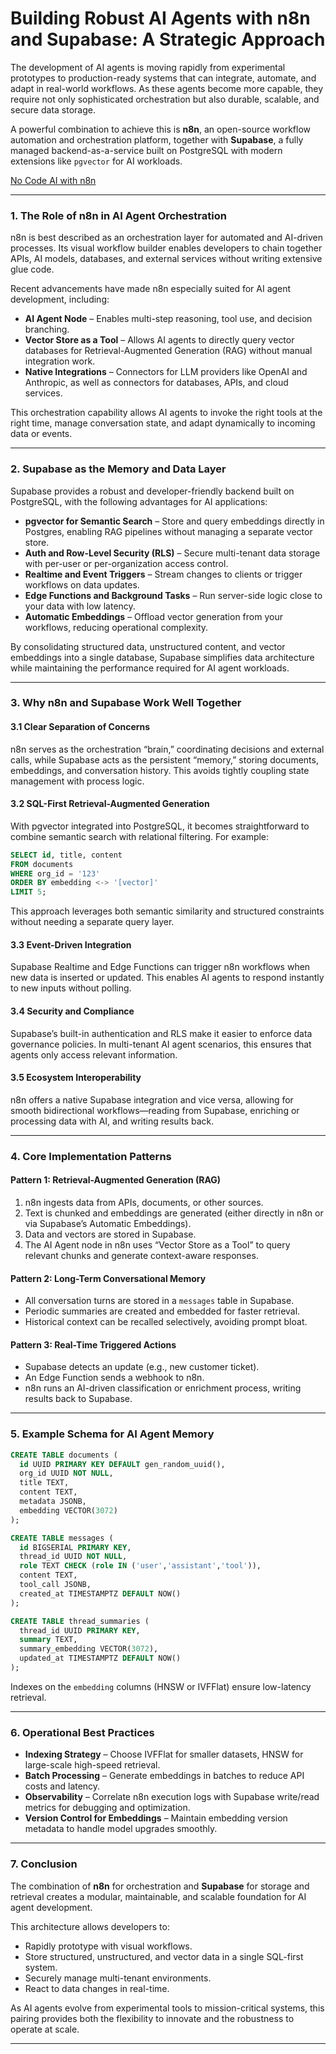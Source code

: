 # **Building Robust AI Agents with n8n and Supabase: A Strategic Approach**

The development of AI agents is moving rapidly from experimental prototypes to production-ready systems that can integrate, automate, and adapt in real-world workflows. As these agents become more capable, they require not only sophisticated orchestration but also durable, scalable, and secure data storage.

A powerful combination to achieve this is **n8n**, an open-source workflow automation and orchestration platform, together with **Supabase**, a fully managed backend-as-a-service built on PostgreSQL with modern extensions like `pgvector` for AI workloads.

[No Code AI with n8n](https://www.youtube.com/playlist?list=PLyrg3m7Ei-MrYaMyxC_vZ0x-OUdTQN6RS)

---

### **1. The Role of n8n in AI Agent Orchestration**

n8n is best described as an orchestration layer for automated and AI-driven processes. Its visual workflow builder enables developers to chain together APIs, AI models, databases, and external services without writing extensive glue code.

Recent advancements have made n8n especially suited for AI agent development, including:

* **AI Agent Node** – Enables multi-step reasoning, tool use, and decision branching.
* **Vector Store as a Tool** – Allows AI agents to directly query vector databases for Retrieval-Augmented Generation (RAG) without manual integration work.
* **Native Integrations** – Connectors for LLM providers like OpenAI and Anthropic, as well as connectors for databases, APIs, and cloud services.

This orchestration capability allows AI agents to invoke the right tools at the right time, manage conversation state, and adapt dynamically to incoming data or events.

---

### **2. Supabase as the Memory and Data Layer**

Supabase provides a robust and developer-friendly backend built on PostgreSQL, with the following advantages for AI applications:

* **pgvector for Semantic Search** – Store and query embeddings directly in Postgres, enabling RAG pipelines without managing a separate vector store.
* **Auth and Row-Level Security (RLS)** – Secure multi-tenant data storage with per-user or per-organization access control.
* **Realtime and Event Triggers** – Stream changes to clients or trigger workflows on data updates.
* **Edge Functions and Background Tasks** – Run server-side logic close to your data with low latency.
* **Automatic Embeddings** – Offload vector generation from your workflows, reducing operational complexity.

By consolidating structured data, unstructured content, and vector embeddings into a single database, Supabase simplifies data architecture while maintaining the performance required for AI agent workloads.

---

### **3. Why n8n and Supabase Work Well Together**

#### **3.1 Clear Separation of Concerns**

n8n serves as the orchestration “brain,” coordinating decisions and external calls, while Supabase acts as the persistent “memory,” storing documents, embeddings, and conversation history. This avoids tightly coupling state management with process logic.

#### **3.2 SQL-First Retrieval-Augmented Generation**

With pgvector integrated into PostgreSQL, it becomes straightforward to combine semantic search with relational filtering. For example:

```sql
SELECT id, title, content
FROM documents
WHERE org_id = '123'
ORDER BY embedding <-> '[vector]'
LIMIT 5;
```

This approach leverages both semantic similarity and structured constraints without needing a separate query layer.

#### **3.3 Event-Driven Integration**

Supabase Realtime and Edge Functions can trigger n8n workflows when new data is inserted or updated. This enables AI agents to respond instantly to new inputs without polling.

#### **3.4 Security and Compliance**

Supabase’s built-in authentication and RLS make it easier to enforce data governance policies. In multi-tenant AI agent scenarios, this ensures that agents only access relevant information.

#### **3.5 Ecosystem Interoperability**

n8n offers a native Supabase integration and vice versa, allowing for smooth bidirectional workflows—reading from Supabase, enriching or processing data with AI, and writing results back.

---

### **4. Core Implementation Patterns**

#### **Pattern 1: Retrieval-Augmented Generation (RAG)**

1. n8n ingests data from APIs, documents, or other sources.
2. Text is chunked and embeddings are generated (either directly in n8n or via Supabase’s Automatic Embeddings).
3. Data and vectors are stored in Supabase.
4. The AI Agent node in n8n uses “Vector Store as a Tool” to query relevant chunks and generate context-aware responses.

#### **Pattern 2: Long-Term Conversational Memory**

* All conversation turns are stored in a `messages` table in Supabase.
* Periodic summaries are created and embedded for faster retrieval.
* Historical context can be recalled selectively, avoiding prompt bloat.

#### **Pattern 3: Real-Time Triggered Actions**

* Supabase detects an update (e.g., new customer ticket).
* An Edge Function sends a webhook to n8n.
* n8n runs an AI-driven classification or enrichment process, writing results back to Supabase.

---

### **5. Example Schema for AI Agent Memory**

```sql
CREATE TABLE documents (
  id UUID PRIMARY KEY DEFAULT gen_random_uuid(),
  org_id UUID NOT NULL,
  title TEXT,
  content TEXT,
  metadata JSONB,
  embedding VECTOR(3072)
);

CREATE TABLE messages (
  id BIGSERIAL PRIMARY KEY,
  thread_id UUID NOT NULL,
  role TEXT CHECK (role IN ('user','assistant','tool')),
  content TEXT,
  tool_call JSONB,
  created_at TIMESTAMPTZ DEFAULT NOW()
);

CREATE TABLE thread_summaries (
  thread_id UUID PRIMARY KEY,
  summary TEXT,
  summary_embedding VECTOR(3072),
  updated_at TIMESTAMPTZ DEFAULT NOW()
);
```

Indexes on the `embedding` columns (HNSW or IVFFlat) ensure low-latency retrieval.

---

### **6. Operational Best Practices**

* **Indexing Strategy** – Choose IVFFlat for smaller datasets, HNSW for large-scale high-speed retrieval.
* **Batch Processing** – Generate embeddings in batches to reduce API costs and latency.
* **Observability** – Correlate n8n execution logs with Supabase write/read metrics for debugging and optimization.
* **Version Control for Embeddings** – Maintain embedding version metadata to handle model upgrades smoothly.

---

### **7. Conclusion**

The combination of **n8n** for orchestration and **Supabase** for storage and retrieval creates a modular, maintainable, and scalable foundation for AI agent development.

This architecture allows developers to:

* Rapidly prototype with visual workflows.
* Store structured, unstructured, and vector data in a single SQL-first system.
* Securely manage multi-tenant environments.
* React to data changes in real-time.

As AI agents evolve from experimental tools to mission-critical systems, this pairing provides both the flexibility to innovate and the robustness to operate at scale.

---




